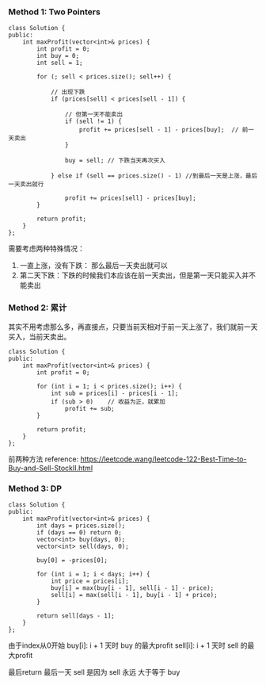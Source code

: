 ### Method 1: Two Pointers
```
class Solution {
public:
    int maxProfit(vector<int>& prices) {
        int profit = 0;
        int buy = 0;
        int sell = 1;
        
        for (; sell < prices.size(); sell++) {

            // 出现下跌
            if (prices[sell] < prices[sell - 1]) {

                // 但第一天不能卖出
                if (sell != 1) {
                    profit += prices[sell - 1] - prices[buy];  // 前一天卖出
                }

                buy = sell; // 下跌当天再次买入

            } else if (sell == prices.size() - 1) //到最后一天是上涨，最后一天卖出就行

                profit += prices[sell] - prices[buy];
        }
        
        return profit;
    }
};
```
需要考虑两种特殊情况：
1. 一直上涨，没有下跌： 那么最后一天卖出就可以
2. 第二天下跌：下跌的时候我们本应该在前一天卖出，但是第一天只能买入并不能卖出

### Method 2: 累计

其实不用考虑那么多，再直接点，只要当前天相对于前一天上涨了，我们就前一天买入，当前天卖出。

```
class Solution {
public:
    int maxProfit(vector<int>& prices) {
        int profit = 0;

        for (int i = 1; i < prices.size(); i++) {
            int sub = prices[i] - prices[i - 1];
            if (sub > 0)    // 收益为正，就累加
                profit += sub;
        }
        
        return profit;
    }
};
```


前两种方法 reference: https://leetcode.wang/leetcode-122-Best-Time-to-Buy-and-Sell-StockII.html

### Method 3: DP
```
class Solution {
public:
    int maxProfit(vector<int>& prices) {
        int days = prices.size();
        if (days == 0) return 0;
        vector<int> buy(days, 0);
        vector<int> sell(days, 0);
        
        buy[0] = -prices[0];
        
        for (int i = 1; i < days; i++) {
            int price = prices[i];
            buy[i] = max(buy[i - 1], sell[i - 1] - price);
            sell[i] = max(sell[i - 1], buy[i - 1] + price);
        }
        
        return sell[days - 1];
    }
};
```
由于index从0开始
buy[i]: i + 1 天时 buy 的最大profit
sell[i]: i + 1 天时 sell 的最大profit

最后return 最后一天 sell 是因为 sell 永远 大于等于 buy